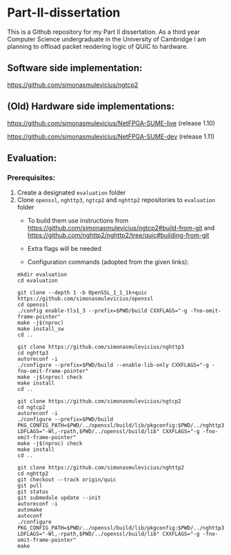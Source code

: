 # Part-II-dissertation
This is a Github repository for my Part II dissertation. As a third year Computer Science undergraduate in the University of Cambridge I am planning to offload packet reodering logic of QUIC to hardware.

## Software side implementation:

https://github.com/simonasmulevicius/ngtcp2

## (Old) Hardware side implementations:

https://github.com/simonasmulevicius/NetFPGA-SUME-live (release 1.10)

https://github.com/simonasmulevicius/NetFPGA-SUME-dev (release 1.11)

## Evaluation:
### Prerequisites:
1. Create a designated `evaluation` folder
2. Clone `openssl`, `nghttp3`, `ngtcp2` and `nghttp2` repositories to `evaluation` folder 
    - To build them use instructions from https://github.com/simonasmulevicius/ngtcp2#build-from-git and https://github.com/nghttp2/nghttp2/tree/quic#building-from-git

    - Extra flags will be needed 

    - Configuration commands (adopted from the given links):
    ```
    mkdir evaluation
    cd evaluation  

    git clone --depth 1 -b OpenSSL_1_1_1k+quic https://github.com/simonasmulevicius/openssl
    cd openssl
    ./config enable-tls1_3 --prefix=$PWD/build CXXFLAGS="-g -fno-omit-frame-pointer"
    make -j$(nproc)
    make install_sw
    cd ..  

    git clone https://github.com/simonasmulevicius/nghttp3
    cd nghttp3
    autoreconf -i
    ./configure --prefix=$PWD/build --enable-lib-only CXXFLAGS="-g -fno-omit-frame-pointer"
    make -j$(nproc) check
    make install
    cd ..  
    
    git clone https://github.com/simonasmulevicius/ngtcp2
    cd ngtcp2
    autoreconf -i
    ./configure --prefix=$PWD/build PKG_CONFIG_PATH=$PWD/../openssl/build/lib/pkgconfig:$PWD/../nghttp3/build/lib/pkgconfig LDFLAGS="-Wl,-rpath,$PWD/../openssl/build/lib" CXXFLAGS="-g -fno-omit-frame-pointer"
    make -j$(nproc) check
    make install
    cd ..  

    git clone https://github.com/simonasmulevicius/nghttp2
    cd nghttp2
    git checkout --track origin/quic
    git pull
    git status
    git submodule update --init
    autoreconf -i
    automake
    autoconf
    ./configure PKG_CONFIG_PATH=$PWD/../openssl/build/lib/pkgconfig:$PWD/../nghttp3/build/lib/pkgconfig:$PWD/../ngtcp2/build/lib/pkgconfig LDFLAGS="-Wl,-rpath,$PWD/../openssl/build/lib" CXXFLAGS="-g -fno-omit-frame-pointer"
    make
    ```
